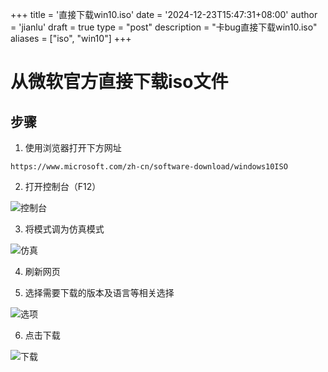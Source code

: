 +++
title = '直接下载win10.iso'
date = '2024-12-23T15:47:31+08:00'
author = 'jianlu'
draft = true
type = "post"
description = "卡bug直接下载win10.iso"
aliases = ["iso", "win10"]
+++

# 从微软官方直接下载iso文件

## 步骤

1. 使用浏览器打开下方网址

```text
https://www.microsoft.com/zh-cn/software-download/windows10ISO
```

2. 打开控制台（F12）

![控制台](/img/win/iso/download-iso-001.png)

3. 将模式调为仿真模式

![仿真](/img/win/iso/download-iso-002.png)

4. 刷新网页


5. 选择需要下载的版本及语言等相关选择

![选项](/img/win/iso/download-iso-003.png)

6. 点击下载

![下载](/img/win/iso/download-iso-004.png)